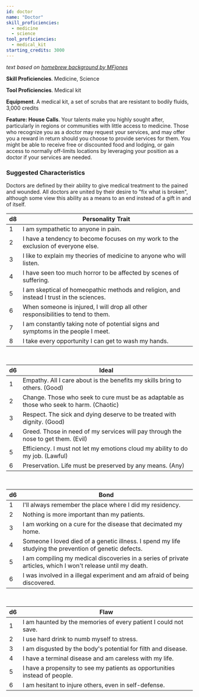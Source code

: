 ```yaml
---
id: doctor
name: "Doctor"
skill_proficiencies:
  - medicine
  - science
tool_proficiencies:
  - medical_kit
starting_credits: 3000
---
```


_text based on [homebrew background by MFjones](https://www.dndbeyond.com/characters/backgrounds/1789-doctor)_

__Skill Proficiencies__. Medicine, Science

__Tool Proficiencies__. Medical kit

__Equipment__. A medical kit, a set of scrubs that are resistant to bodily fluids, 3,000 credits

__Feature: House Calls__. Your talents make you highly sought after, particularly in regions or communities with little
access to medicine. Those who recognize you as a doctor may request your services, and may offer you a reward in return
should you choose to provide services for them. You might be able to receive free or discounted food and lodging,
or gain access to normally off-limits locations by leveraging your position as a doctor if your services are needed.

<div class="hr"></div>

### Suggested Characteristics
Doctors are defined by their ability to give medical treatment to the pained and wounded. All doctors are united by their
desire to "fix what is broken", although some view this ability as a means to an end instead of a gift in and of itself.

d8 | Personality Trait
--- | ---
1 | I am sympathetic to anyone in pain.
2 | I have a tendency to become focuses on my work to the exclusion of everyone else.
3 | I like to explain my theories of medicine to anyone who will listen.
4 | I have seen too much horror to be affected by scenes of suffering.
5 | I am skeptical of homeopathic methods and religion, and instead I trust in the sciences.
6 | When someone is injured, I will drop all other responsibilities to tend to them.
7 | I am constantly taking note of potential signs and symptoms in the people I meet.
8 | I take every opportunity I can get to wash my hands.

<br>

d6 | Ideal
--- | ---
1 | Empathy. All I care about is the benefits my skills bring to others. (Good)
2 | Change. Those who seek to cure must be as adaptable as those who seek to harm. (Chaotic)
3 | Respect. The sick and dying deserve to be treated with dignity. (Good)
4 | Greed. Those in need of my services will pay through the nose to get them. (Evil)
5 | Efficiency. I must not let my emotions cloud my ability to do my job. (Lawful)
6 | Preservation. Life must be preserved by any means. (Any)

<br>

d6 | Bond
--- | ---
1 | I'll always remember the place where I did my residency.
2 | Nothing is more important than my patients.
3 | I am working on a cure for the disease that decimated my home.
4 | Someone I loved died of a genetic illness. I spend my life studying the prevention of genetic defects.
5 | I am compiling my medical discoveries in a series of private articles, which I won't release until my death.
6 | I was involved in a illegal experiment and am afraid of being discovered.

<br>

d6 | Flaw
--- | ---
1 | I am haunted by the memories of every patient I could not save.
2 | I use hard drink to numb myself to stress.
3 | I am disgusted by the body's potential for filth and disease.
4 | I have a terminal disease and am careless with my life.
5 | I have a propensity to see my patients as opportunities instead of people.
6 | I am hesitant to injure others, even in self-defense.

